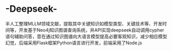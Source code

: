 # -Deepseek-
半人工整理MLLM领域文献，提取其中关键知识如模型类型、关键技术等、开发时间等，开发基于Neo4j知识图谱查询系统，并API实现deepseek自动调用cypher语句辅助问答，意在通过知识图谱向大语言模型提高必要客观知识，减少相应模型幻觉，后端采用Flask框架Python语言进行开发，前端采用了Node.js
